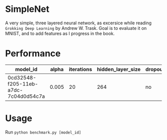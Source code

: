 # SimpleNet

A very simple, three layered neural network, as excersice while reading `Grokking Deep Learning` by Andrew W. Trask. Goal is to evaluate it on MNIST, and to add features as I progress in the book.

# Performance

| model_id                             | alpha | iterations | hidden_layer_size | dropout | error | accuracy |
|--------------------------------------|-------|------------|-------------------|---------|-------|----------|
| 0cd32548-f205-11eb-a7dc-7c04d0d54c7a | 0.005 | 20         | 264               | no      | 0.18  | 0.945    |

# Usage

Run `python benchmark.py [model_id]`
